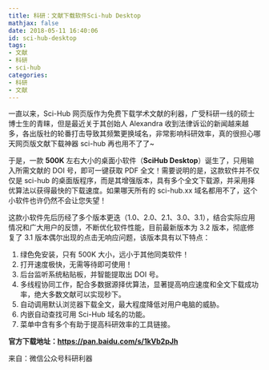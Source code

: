 ```yaml
---
title: 科研：文献下载软件Sci-hub Desktop
mathjax: false
date: 2018-05-11 16:40:06
id: sci-hub-desktop
tags:
- 文献
- 科研
- sci-hub
categories:
- 科研
- 文献
---
```


一直以来，Sci-Hub 网页版作为免费下载学术文献的利器，广受科研一线的硕士博士生的青睐，但是最近关于其创始人 Alexandra 收到法律诉讼的新闻越来越多，各出版社的轮番打击导致其频繁更换域名，非常影响科研效率，真的很担心哪天网页版文献下载神器 sci-hub 再也用不了了~

<!---more--->

于是，一款 **500K** 左右大小的桌面小软件（**SciHub Desktop**）诞生了，只用输入所需文献的 DOI 号，即可一键获取 PDF 全文！需要说明的是，这款软件并不仅仅是 sci-hub 的桌面版程序，而是其增强版本，具有多个全文下载源，并采用择优算法以获得最快的下载速度。如果哪天所有的 sci-hub.xx 域名都用不了，这个小软件也许仍然不会让您失望！

这款小软件先后历经了多个版本更迭（1.0、2.0、2.1、3.0、3.1），结合实际应用情况和广大用户的反馈，不断优化软件性能，目前最新版本为 3.2 版本，彻底修复了 3.1 版本偶尔出现的点击无响应问题，该版本具有以下特点：

1. 绿色免安装，只有 500K 大小，远小于其他同类软件！
2. 打开速度极快，无需等待即可使用！
3. 后台监听系统粘贴板，并智能提取出 DOI 号。
4. 多线程协同工作，配合多数据源择优算法，显著提高响应速度和全文下载成功率，绝大多数文献可以实现秒下。
5. 自动调用默认浏览器下载全文，最大程度降低对用户电脑的威胁。
6. 内嵌自动查找可用 Sci-Hub 域名的功能。
7. 菜单中含有多个有助于提高科研效率的工具链接。

**官方下载地址：https://pan.baidu.com/s/1kVb2pJh**



来自：微信公众号科研利器
